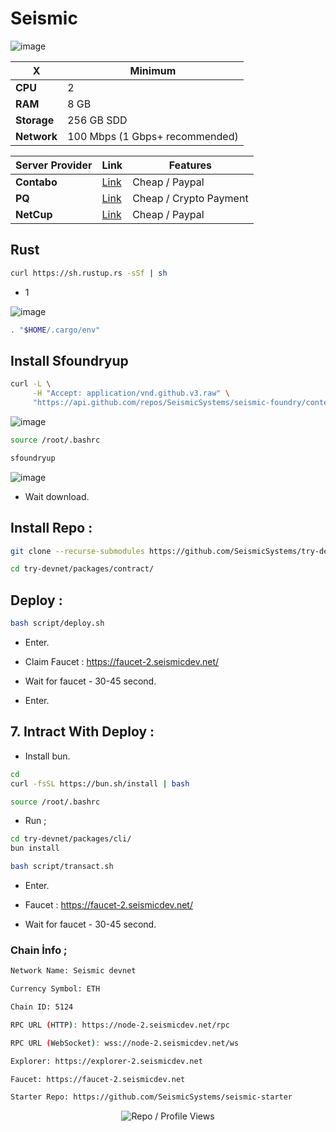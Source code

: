 # Seismic

![image](https://github.com/user-attachments/assets/794b1678-110c-4bf5-8514-e5d8341ce84c)

| X        | Minimum              |
|------------------|----------------------------|
| **CPU**          | 2 |
| **RAM**          | 8 GB                     |
| **Storage**      | 256 GB SDD                   |
| **Network**      | 100 Mbps (1 Gbps+ recommended) |

| Server Provider        | Link              | Features |
|------------------|----------------------------|----------------------------|
| **Contabo**          | [Link](https://www.dpbolvw.net/click-101330552-12454592)                     | Cheap / Paypal  |
| **PQ**      | [Link](https://pq.hosting/?from=627713)                  | Cheap / Crypto Payment |
| **NetCup**          | [Link](https://www.netcup.com/en/?ref=261820) | Cheap / Paypal |

## Rust

```bash
curl https://sh.rustup.rs -sSf | sh
```

- 1 

![image](https://github.com/user-attachments/assets/2a60a5a0-d5f4-4e1a-9b7e-1189d3719861)

```bash
. "$HOME/.cargo/env"
```

## Install Sfoundryup

```bash
curl -L \
     -H "Accept: application/vnd.github.v3.raw" \
     "https://api.github.com/repos/SeismicSystems/seismic-foundry/contents/sfoundryup/install?ref=seismic" | bash
```

![image](https://github.com/user-attachments/assets/dbcb936d-392a-4a3a-b019-e351e5aad7ce)


```bash
source /root/.bashrc
```

```bash
sfoundryup
```

![image](https://github.com/user-attachments/assets/ee61d6e6-2732-46da-b5cf-a85891e597fc)

- Wait download. 

## Install Repo : 

```bash
git clone --recurse-submodules https://github.com/SeismicSystems/try-devnet.git
```

```bash
cd try-devnet/packages/contract/
```


## Deploy : 
```bash
bash script/deploy.sh
```

- Enter.

- Claim Faucet : https://faucet-2.seismicdev.net/
- Wait for faucet - 30-45 second.

- Enter.


## 7. Intract With Deploy : 

- Install bun.

```bash
cd
curl -fsSL https://bun.sh/install | bash
```

```bash
source /root/.bashrc
```

- Run ; 

```bash
cd try-devnet/packages/cli/
bun install
```
```bash
bash script/transact.sh
```

- Enter.

- Faucet : https://faucet-2.seismicdev.net/
- Wait for faucet - 30-45 second.


### Chain İnfo ; 
```bash
Network Name: Seismic devnet

Currency Symbol: ETH

Chain ID: 5124

RPC URL (HTTP): https://node-2.seismicdev.net/rpc

RPC URL (WebSocket): wss://node-2.seismicdev.net/ws

Explorer: https://explorer-2.seismicdev.net

Faucet: https://faucet-2.seismicdev.net

Starter Repo: https://github.com/SeismicSystems/seismic-starter
```
<p align="center">
  <img src="https://komarev.com/ghpvc/?username=FurkanL0&style=flat-square&color=red&label=Profile+Views+/+Repo+Views+" alt="Repo / Profile Views" />
</p>
